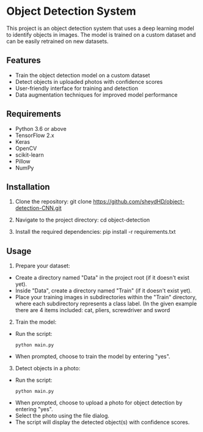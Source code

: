 # Object Detection System

This project is an object detection system that uses a deep learning model to identify objects in images. The model is trained on a custom dataset and can be easily retrained on new datasets.

## Features

- Train the object detection model on a custom dataset
- Detect objects in uploaded photos with confidence scores
- User-friendly interface for training and detection
- Data augmentation techniques for improved model performance

## Requirements

- Python 3.6 or above
- TensorFlow 2.x
- Keras
- OpenCV
- scikit-learn
- Pillow
- NumPy

## Installation

1. Clone the repository:
   git clone https://github.com/sheydHD/object-detection-CNN.git
   
2. Navigate to the project directory:
  cd object-detection

3. Install the required dependencies:
  pip install -r requirements.txt



## Usage

1. Prepare your dataset:
- Create a directory named "Data" in the project root (if it doesn't exist yet).
- Inside "Data", create a directory named "Train" (if it doesn't exist yet).
- Place your training images in subdirectories within the "Train" directory, where each subdirectory represents a class label.
  (In the given example there are 4 items included: cat, pliers, screwdriver and sword

  
2. Train the model:
- Run the script:
  ```
  python main.py
  ```
- When prompted, choose to train the model by entering "yes".


3. Detect objects in a photo:
- Run the script:
  ```
  python main.py
  ```
- When prompted, choose to upload a photo for object detection by entering "yes".
- Select the photo using the file dialog.
- The script will display the detected object(s) with confidence scores.

